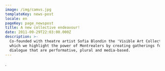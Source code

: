 ```yaml
---
image: /img/camvs.jpg
templateKey: news-post
locale: en
pageKey: page_newspost
title: A new collective endeavour!
date: 2011-09-29T22:03:00.000Z
description: >-
  Co-founded with theatre artist Sofia Blondin the 'Visible Art Collective' in
  which we highlight the power of Montrealers by creating gatherings for
  dialogue that are performative, plural and media-based.
---
```

.
